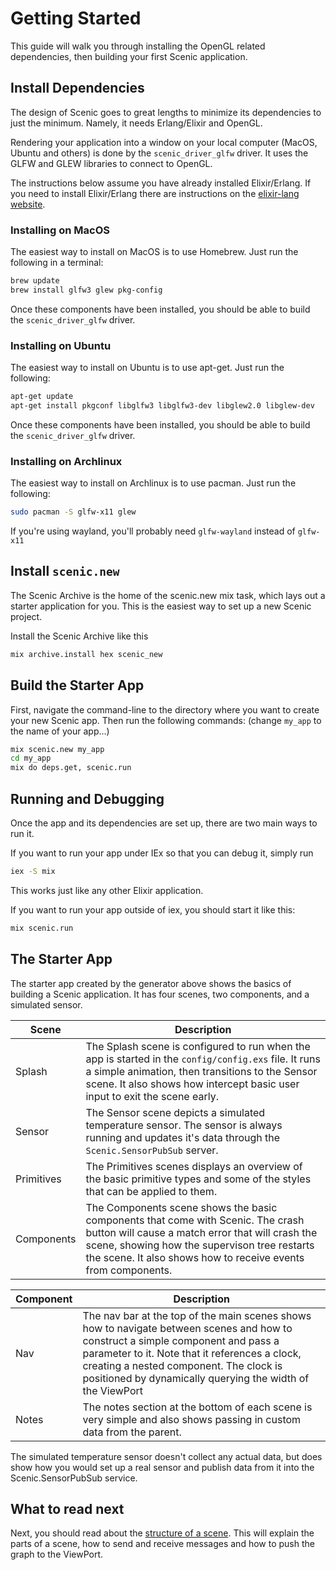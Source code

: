# Getting Started

This guide will walk you through installing the OpenGL related dependencies, then building your first Scenic application.

## Install Dependencies

The design of Scenic goes to great lengths to minimize its dependencies to just the minimum. Namely, it needs Erlang/Elixir and OpenGL.

Rendering your application into a window on your local computer (MacOS, Ubuntu and others) is done by the `scenic_driver_glfw` driver. It uses the GLFW and GLEW libraries to connect to OpenGL.

The instructions below assume you have already installed Elixir/Erlang. If you need to install Elixir/Erlang there are instructions on the [elixir-lang website](https://elixir-lang.org/install.html).


### Installing on MacOS

The easiest way to install on MacOS is to use Homebrew. Just run the following in a terminal:

```bash
brew update
brew install glfw3 glew pkg-config
```


Once these components have been installed, you should be able to build the `scenic_driver_glfw` driver.

### Installing on Ubuntu

The easiest way to install on Ubuntu is to use apt-get. Just run the following:

```bash
apt-get update
apt-get install pkgconf libglfw3 libglfw3-dev libglew2.0 libglew-dev
```

Once these components have been installed, you should be able to build the `scenic_driver_glfw` driver.

### Installing on Archlinux

The easiest way to install on Archlinux is to use pacman. Just run the following:

```bash
sudo pacman -S glfw-x11 glew
```

If you're using wayland, you'll probably need `glfw-wayland` instead of `glfw-x11`

## Install `scenic.new`

The Scenic Archive is the home of the scenic.new mix task, which lays out a starter application for you. This is the easiest way to set up a new Scenic project.

Install the Scenic Archive like this

```bash
mix archive.install hex scenic_new
```

## Build the Starter App


First, navigate the command-line to the directory where you want to create your new Scenic app. Then run the following commands:  (change `my_app` to the name of your app...)

```bash
mix scenic.new my_app
cd my_app
mix do deps.get, scenic.run
```


## Running and Debugging

Once the app and its dependencies are set up, there are two main ways to run it.

If you want to run your app under IEx so that you can debug it, simply run

```bash
iex -S mix
```

This works just like any other Elixir application.

If you want to run your app outside of iex, you should start it like this:

```bash
mix scenic.run
```

## The Starter App

The starter app created by the generator above shows the basics of building a Scenic application. It has four scenes, two components, and a simulated sensor.

Scene | Description
--- | ---
Splash | The Splash scene is configured to run when the app is started in the `config/config.exs` file. It runs a simple animation, then transitions to the Sensor scene. It also shows how intercept basic user input to exit the scene early.
Sensor | The Sensor scene depicts a simulated temperature sensor. The sensor is always running and updates it's data through the `Scenic.SensorPubSub` server.
Primitives | The Primitives scenes displays an overview of the basic primitive types and some of the styles that can be applied to them.
Components | The Components scene shows the basic components that come with Scenic. The crash button will cause a match error that will crash the scene, showing how the supervison tree restarts the scene. It also shows how to receive events from components.

Component | Description
--- | ---
Nav | The nav bar at the top of the main scenes shows how to navigate between scenes and how to construct a simple component and pass a parameter to it. Note that it references a clock, creating a nested component. The clock is positioned by dynamically querying the width of the ViewPort
Notes | The notes section at the bottom of each scene is very simple and also shows passing in custom data from the parent.

The simulated temperature sensor doesn't collect any actual data, but does show how you would set up a real sensor and publish data from it into the Scenic.SensorPubSub service.

## What to read next

Next, you should read about the [structure of a scene](scene_structure.html). This will explain the parts of a scene, how to send and receive messages and how to push the graph to the ViewPort.
